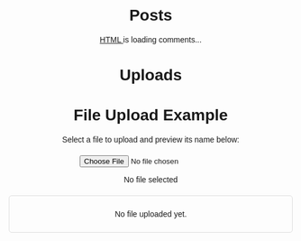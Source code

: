 # Posts

<!-- begin wwww.htmlcommentbox.com -->
 <div id="HCB_comment_box"><a href="http://www.htmlcommentbox.com">HTML </a> is loading comments...</div>
 <link rel="stylesheet" type="text/css" href="https://www.htmlcommentbox.com/static/skins/bootstrap/twitter-bootstrap.css?v=0" />
 <script type="text/javascript" id="hcb"> /*<!--*/ if(!window.hcb_user){hcb_user={};} (function(){var s=document.createElement("script"), l=hcb_user.PAGE || (""+window.location).replace(/'/g,"%27"), h="https://www.htmlcommentbox.com";s.setAttribute("type","text/javascript");s.setAttribute("src", h+"/jread?page="+encodeURIComponent(l).replace("+","%2B")+"&opts=16798&num=10&ts=1731652241287");if (typeof s!="undefined") document.getElementsByTagName("head")[0].appendChild(s);})(); /*-->*/ </script>
<!-- end www.htmlcommentbox.com -->


# Uploads

<!-- #raw -->
<!DOCTYPE html>
<html lang="en">
<head>
  <meta charset="UTF-8">
  <meta name="viewport" content="width=device-width, initial-scale=1.0">
  <title>File Upload</title>
  <style>
    body {
      font-family: Arial, sans-serif;
      margin: 20px;
      text-align: center;
    }
    .file-upload {
      margin: 20px 0;
    }
    .preview {
      margin-top: 20px;
      padding: 10px;
      border: 1px solid #ddd;
      border-radius: 5px;
    }
  </style>
</head>
<body>
  <h1>File Upload Example</h1>
  <p>Select a file to upload and preview its name below:</p>

  <div class="file-upload">
    <input type="file" id="fileInput">
    <p id="fileName">No file selected</p>
  </div>

  <div class="preview" id="filePreview">
    <p>No file uploaded yet.</p>
  </div>

  <script>
    const fileInput = document.getElementById('fileInput');
    const fileName = document.getElementById('fileName');
    const filePreview = document.getElementById('filePreview');

    fileInput.addEventListener('change', () => {
      const file = fileInput.files[0];

      if (file) {
        fileName.textContent = `Selected file: ${file.name}`;

        // Optional: If the file is an image, preview it
        if (file.type.startsWith('image/')) {
          const reader = new FileReader();
          reader.onload = function (e) {
            filePreview.innerHTML = `<img src="${e.target.result}" alt="Preview" style="max-width: 100%; height: auto;">`;
          };
          reader.readAsDataURL(file);
        } else {
          filePreview.innerHTML = `<p>Preview is not available for this file type.</p>`;
        }
      } else {
        fileName.textContent = 'No file selected';
        filePreview.innerHTML = '<p>No file uploaded yet.</p>';
      }
    });
  </script>
</body>
</html>

<!-- #endraw -->



<!-- #raw -->

<!-- #endraw -->
